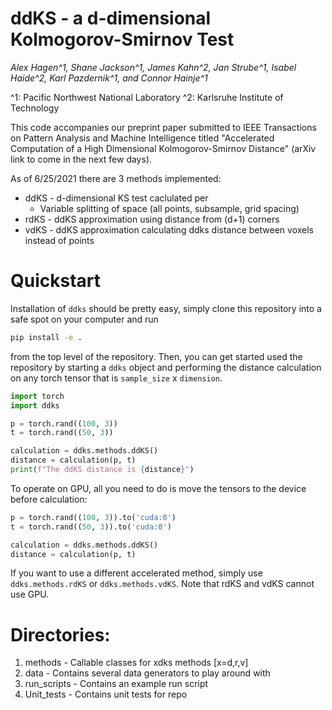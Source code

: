 # ddKS - a d-dimensional Kolmogorov-Smirnov Test

*Alex Hagen^1, Shane Jackson^1, James Kahn^2, Jan Strube^1, Isabel Haide^2, Karl Pazdernik^1, and Connor Hainje^1*

^1: Pacific Northwest National Laboratory
^2: Karlsruhe Institute of Technology

This code accompanies our preprint paper submitted to IEEE Transactions on
Pattern Analysis and Machine Intelligence titled "Accelerated Computation of a
High Dimensional Kolmogorov-Smirnov Distance" (arXiv link to come in the next
few days).  

As of 6/25/2021 there are 3 methods implemented:

* ddKS - d-dimensional KS test caclulated per
    * Variable splitting of space (all points, subsample, grid spacing)
* rdKS - ddKS approximation using distance from (d+1) corners
* vdKS - ddKS approximation calculating ddks distance between voxels instead of points



# Quickstart

Installation of `ddks` should be pretty easy, simply clone this repository
into a safe spot on your computer and run

```bash
pip install -e .
```

from the top level of the repository.  Then, you can get started used the
repository by starting a `ddks` object and performing the distance calculation
on any torch tensor that is `sample_size` x `dimension`.

```python
import torch
import ddks

p = torch.rand((100, 3))
t = torch.rand((50, 3))

calculation = ddks.methods.ddKS()
distance = calculation(p, t)
print(f"The ddKS distance is {distance}")
```

To operate on GPU, all you need to do is move the tensors to the device before
calculation:

```python
p = torch.rand((100, 3)).to('cuda:0')
t = torch.rand((50, 3)).to('cuda:0')

calculation = ddks.methods.ddKS()
distance = calculation(p, t)
```

If you want to use a different accelerated method, simply use
`ddks.methods.rdKS` or `ddks.methods.vdKS`. Note that rdKS and vdKS cannot use
GPU.



# Directories:
1. methods - Callable classes for xdks methods [x=d,r,v]
1. data - Contains several data generators to play around with
1. run_scripts - Contains an example run script 
1. Unit_tests - Contains unit tests for repo   
